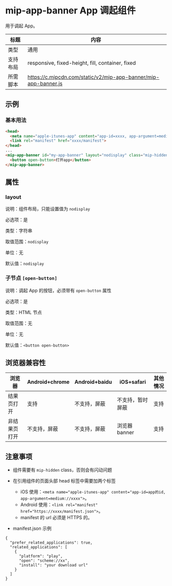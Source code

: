 # mip-app-banner App 调起组件

用于调起 App。

| 标题     | 内容                                                            |
| -------- | --------------------------------------------------------------- |
| 类型     | 通用                                                            |
| 支持布局 | responsive, fixed-height, fill, container, fixed                |
| 所需脚本 | https://c.mipcdn.com/static/v2/mip-app-banner/mip-app-banner.js |

## 示例

### 基本用法

```html
<head>
  <meta name="apple-itunes-app" content="app-id=xxxx, app-argument=medium://xxxx">
  <link rel="manifest" href="xxxx/manifest">
</head>
...
<mip-app-banner id="my-app-banner" layout="nodisplay" class="mip-hidden">
  <button open-button>打开app</button>
</mip-app-banner>
```

## 属性

### layout

说明：组件布局，只能设置值为 `nodisplay`

必选项：是

类型：字符串

取值范围：`nodisplay`

单位：无

默认值：`nodisplay`

### 子节点 `[open-button]`

说明：调起 App 的按钮，必须带有 `open-button` 属性

必选项：是

类型：HTML 节点

取值范围：无

单位：无

默认值：`<button open-button>`

## 浏览器兼容性

| 浏览器       | Android+chrome | Android+baidu | iOS+safari       | 其他情况 |
| ------------ | -------------- | ------------- | ---------------- | -------- |
| 结果页打开   | 支持           | 不支持，屏蔽    | 不支持，暂时屏蔽 | 支持     |
| 非结果页打开 | 不支持，屏蔽     | 不支持，屏蔽    | 浏览器 banner    | 支持     |

## 注意事项

- 组件需要有 `mip-hidden` class，否则会有闪动问题

- 在引用组件的页面头部 head 标签中需要加两个标签
  - iOS 使用：`<meta name="apple-itunes-app" content="app-id=app的id, app-argument=medium://xxxx">`。
  - Android 使用：`<link rel="manifest" href="https://xxxx/manifest.json">`。
  - manifest 的 url 必须是 HTTPS 的。
- manifest.json 示例

```
{
  "prefer_related_applications": true,
  "related_applications": [
    {
      "platform": "play",
      "open": "scheme://xx",
      "install": "your download url"
    }
  ]
}
```
